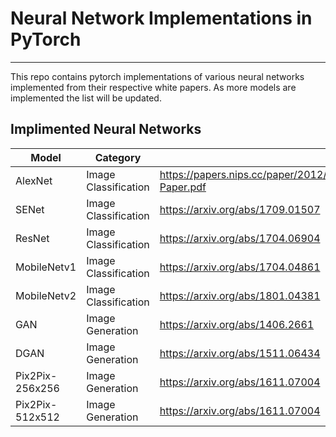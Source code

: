 # Neural Network Implementations in PyTorch
---
This repo contains pytorch implementations of various neural networks implemented from their respective white papers.
As more models are implemented the list will be updated.

Implimented Neural Networks
-----
| Model           | Category             | Paper     |
| --------------- | -------------------- | --------- |
| AlexNet         | Image Classification | https://papers.nips.cc/paper/2012/file/c399862d3b9d6b76c8436e924a68c45b-Paper.pdf |
| SENet           | Image Classification | https://arxiv.org/abs/1709.01507 |
| ResNet          | Image Classification | https://arxiv.org/abs/1704.06904 |
| MobileNetv1     | Image Classification | https://arxiv.org/abs/1704.04861 |
| MobileNetv2     | Image Classification | https://arxiv.org/abs/1801.04381 |
| GAN             | Image Generation     | https://arxiv.org/abs/1406.2661 |
| DGAN            | Image Generation     | https://arxiv.org/abs/1511.06434 |
| Pix2Pix-256x256 | Image Generation     | https://arxiv.org/abs/1611.07004 |
| Pix2Pix-512x512 | Image Generation     | https://arxiv.org/abs/1611.07004 |

